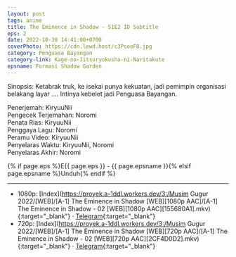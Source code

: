 ```yaml
---
layout: post
tags: anime
title: The Eminence in Shadow - S1E2 ID Subtitle
eps: 2
date: 2022-10-30 14:41:00+0700
coverPhoto: https://cdn.lewd.host/c3PsooF8.jpg
category: Penguasa Bayangan
category-link: Kage-no-Jitsuryokusha-ni-Naritakute
epsname: Formasi Shadow Garden
---
```


Sinopsis: Ketabrak truk, ke isekai punya kekuatan, jadi pemimpin organisasi belakang layar .... Intinya kebelet jadi Penguasa Bayangan.

Penerjemah: KiryuuNii<br>
Pengecek Terjemahan: Noromi<br>
Penata Rias: KiryuuNii<br>
Penggaya Lagu: Noromi<br>
Peramu Video: KiryuuNii<br>
Penyelaras Waktu: KiryuuNii, Noromi<br>
Penyelaras Akhir: Noromi<br>

{% if page.eps %}E{{ page.eps }} - {{ page.epsname }}{% elsif page.epsname %}Unduh{% endif %}

---
- 1080p: [Index](https://proyek.a-1ddl.workers.dev/3:/Musim Gugur 2022/[WEB]/[A-1] The Eminence in Shadow [WEB][1080p AAC]/[A-1] The Eminence in Shadow - 02 [WEB][1080p AAC][155680A1].mkv){:target="_blank"} &middot; [Telegram](https://t.me/a1fansubweeklies/160){:target="_blank"}<br>
- 720p: [Index](https://proyek.a-1ddl.workers.dev/3:/Musim Gugur 2022/[WEB]/[A-1] The Eminence in Shadow [WEB][720p AAC]/[A-1] The Eminence in Shadow - 02 [WEB][720p AAC][2CF4D0D2].mkv){:target="_blank"} &middot; [Telegram](https://t.me/a1fansubweeklies/159){:target="_blank"}
